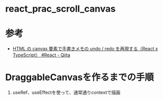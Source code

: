# react_prac_scroll_canvas

# 参考
- [HTML の canvas 要素で手書きメモの undo / redo を再現する（React x TypeScript） #React - Qiita](https://qiita.com/moenar014/items/cdc4c758017b1f8f4da1)


# DraggableCanvasを作るまでの手順

1. useRef、useEffectを使って、通常通りcontextで描画

